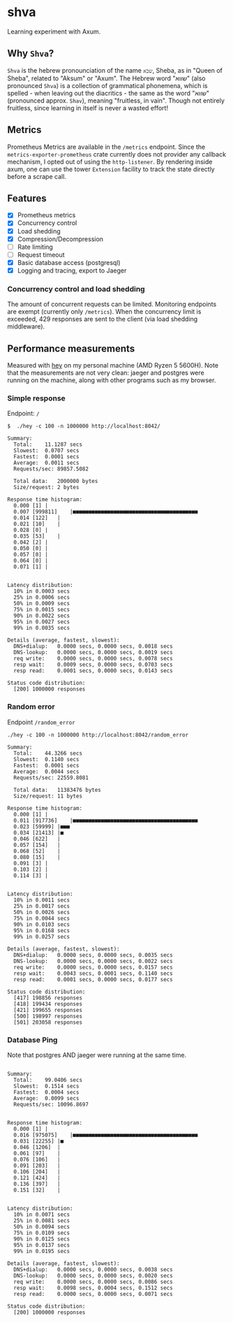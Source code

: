 # shva
Learning experiment with Axum.

## Why `Shva`?

`Shva` is the hebrew pronounciation of the name `שבא`, Sheba, as in "Queen of Sheba", related to "Aksum" or "Axum".
The Hebrew word "שווא" (also pronounced `Shva`) is a collection of grammatical phonemena, which is spelled - when leaving out the diacritics - the same as the word "שווא" (pronounced approx. `Shav`), meaning "fruitless, in vain".
Though not entirely fruitless, since learning in itself is never a wasted effort!

## Metrics

Prometheus Metrics are available in the `/metrics` endpoint.
Since the `metrics-exporter-prometheus` crate currently does not provider any callback mechanism, I opted out of using the `http-listener`.
By rendering inside axum, one can use the tower `Extension` facility to track the state directly before a scrape call.

## Features

- [x] Prometheus metrics
- [x] Concurrency control
- [x] Load shedding
- [x] Compression/Decompression
- [ ] Rate limiting
- [ ] Request timeout
- [x] Basic database access (postgresql)
- [x] Logging and tracing, export to Jaeger

### Concurrency control and load shedding

The amount of concurrent requests can be limited. Monitoring endpoints are exempt (currently only `/metrics`).
When the concurrency limit is exceeded, 429 responses are sent to the client (via load shedding middleware).

## Performance measurements

Measured with [hey](https://github.com/rakyll/hey) on my personal machine (AMD Ryzen 5 5600H).
Note that the measurements are not very clean: jaeger and postgres were running on the machine, along with other programs such as my browser.

### Simple response

Endpoint: `/`

```
$  ./hey -c 100 -n 1000000 http://localhost:8042/

Summary:
  Total:	11.1287 secs
  Slowest:	0.0707 secs
  Fastest:	0.0001 secs
  Average:	0.0011 secs
  Requests/sec:	89857.5082

  Total data:	2000000 bytes
  Size/request:	2 bytes

Response time histogram:
  0.000 [1]	|
  0.007 [999811]	|■■■■■■■■■■■■■■■■■■■■■■■■■■■■■■■■■■■■■■■■
  0.014 [122]	|
  0.021 [10]	|
  0.028 [0]	|
  0.035 [53]	|
  0.042 [2]	|
  0.050 [0]	|
  0.057 [0]	|
  0.064 [0]	|
  0.071 [1]	|


Latency distribution:
  10% in 0.0003 secs
  25% in 0.0006 secs
  50% in 0.0009 secs
  75% in 0.0015 secs
  90% in 0.0022 secs
  95% in 0.0027 secs
  99% in 0.0035 secs

Details (average, fastest, slowest):
  DNS+dialup:	0.0000 secs, 0.0000 secs, 0.0018 secs
  DNS-lookup:	0.0000 secs, 0.0000 secs, 0.0019 secs
  req write:	0.0000 secs, 0.0000 secs, 0.0078 secs
  resp wait:	0.0009 secs, 0.0000 secs, 0.0703 secs
  resp read:	0.0001 secs, 0.0000 secs, 0.0143 secs

Status code distribution:
  [200]	1000000 responses
```

### Random error

Endpoint `/random_error`

```
./hey -c 100 -n 1000000 http://localhost:8042/random_error

Summary:
  Total:	44.3266 secs
  Slowest:	0.1140 secs
  Fastest:	0.0001 secs
  Average:	0.0044 secs
  Requests/sec:	22559.8081

  Total data:	11383476 bytes
  Size/request:	11 bytes

Response time histogram:
  0.000 [1]	|
  0.011 [917736]	|■■■■■■■■■■■■■■■■■■■■■■■■■■■■■■■■■■■■■■■■
  0.023 [59999]	|■■■
  0.034 [21413]	|■
  0.046 [622]	|
  0.057 [154]	|
  0.068 [52]	|
  0.080 [15]	|
  0.091 [3]	|
  0.103 [2]	|
  0.114 [3]	|


Latency distribution:
  10% in 0.0011 secs
  25% in 0.0017 secs
  50% in 0.0026 secs
  75% in 0.0044 secs
  90% in 0.0103 secs
  95% in 0.0168 secs
  99% in 0.0257 secs

Details (average, fastest, slowest):
  DNS+dialup:	0.0000 secs, 0.0000 secs, 0.0035 secs
  DNS-lookup:	0.0000 secs, 0.0000 secs, 0.0022 secs
  req write:	0.0000 secs, 0.0000 secs, 0.0157 secs
  resp wait:	0.0043 secs, 0.0001 secs, 0.1140 secs
  resp read:	0.0001 secs, 0.0000 secs, 0.0177 secs

Status code distribution:
  [417]	198856 responses
  [418]	199434 responses
  [421]	199655 responses
  [500]	198997 responses
  [501]	203058 responses
```

### Database Ping

Note that postgres AND jaeger were running at the same time.

```

Summary:
  Total:	99.0406 secs
  Slowest:	0.1514 secs
  Fastest:	0.0004 secs
  Average:	0.0099 secs
  Requests/sec:	10096.8697


Response time histogram:
  0.000 [1]	|
  0.016 [975075]	|■■■■■■■■■■■■■■■■■■■■■■■■■■■■■■■■■■■■■■■■
  0.031 [22255]	|■
  0.046 [1206]	|
  0.061 [97]	|
  0.076 [106]	|
  0.091 [203]	|
  0.106 [204]	|
  0.121 [424]	|
  0.136 [397]	|
  0.151 [32]	|


Latency distribution:
  10% in 0.0071 secs
  25% in 0.0081 secs
  50% in 0.0094 secs
  75% in 0.0109 secs
  90% in 0.0125 secs
  95% in 0.0137 secs
  99% in 0.0195 secs

Details (average, fastest, slowest):
  DNS+dialup:	0.0000 secs, 0.0000 secs, 0.0038 secs
  DNS-lookup:	0.0000 secs, 0.0000 secs, 0.0020 secs
  req write:	0.0000 secs, 0.0000 secs, 0.0086 secs
  resp wait:	0.0098 secs, 0.0004 secs, 0.1512 secs
  resp read:	0.0000 secs, 0.0000 secs, 0.0071 secs

Status code distribution:
  [200]	1000000 responses
```

